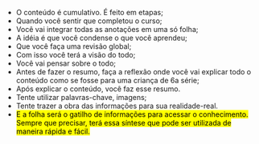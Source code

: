 - O conteúdo é cumulativo. É feito em etapas;
- Quando você sentir que completou o curso;
- Você vai integrar todas as anotações em uma só folha;
- A idéia é que você condense o que você aprendeu;
- Que você faça uma revisão global;
- Com isso você terá a visão do todo;
- Você vai pensar sobre o todo;
- Antes de fazer o resumo, faça a reflexão onde você vai explicar todo o conteúdo como se fosse para uma criança de 6a  série;
- Após explicar o conteúdo, você faz esse resumo.
- Tente utilizar palavras-chave, imagens;
- Tente trazer a obra das informações para sua realidade-real.
- <mark class="hltr-green">E a folha será o gatilho de informações para acessar o conhecimento. Sempre que precisar, terá essa síntese que pode ser utilizada de maneira rápida e fácil.</mark>
